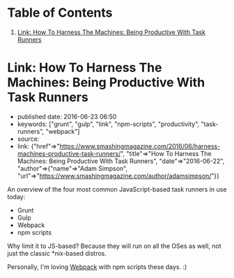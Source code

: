 
# Table of Contents

1.  [Link: How To Harness The Machines: Being Productive With Task Runners](#link-how-to-harness-the-machines-being-productive-with-task-runners)


<a id="link-how-to-harness-the-machines-being-productive-with-task-runners"></a>

# Link: How To Harness The Machines: Being Productive With Task Runners

-   published date: 2016-06-23 06:50
-   keywords: ["grunt", "gulp", "link", "npm-scripts", "productivity", "task-runners", "webpack"]
-   source:
-   link: {"href"=>"<https://www.smashingmagazine.com/2016/06/harness-machines-productive-task-runners/>", "title"=>"How To Harness The Machines: Being Productive With Task Runners", "date"=>"2016-06-22", "author"=>{"name"=>"Adam Simpson", "url"=>"<https://www.smashingmagazine.com/author/adamsimpson/>"}}

An overview of the four most common JavaScript-based task runners in use today:

-   Grunt
-   Gulp
-   Webpack
-   npm scripts

Why limit it to JS-based? Because they will run on all the OSes as well, not just the classic \*nix-based distros.

Personally, I'm loving [Webpack](https://webpack.github.io/) with npm scripts these days. :)

